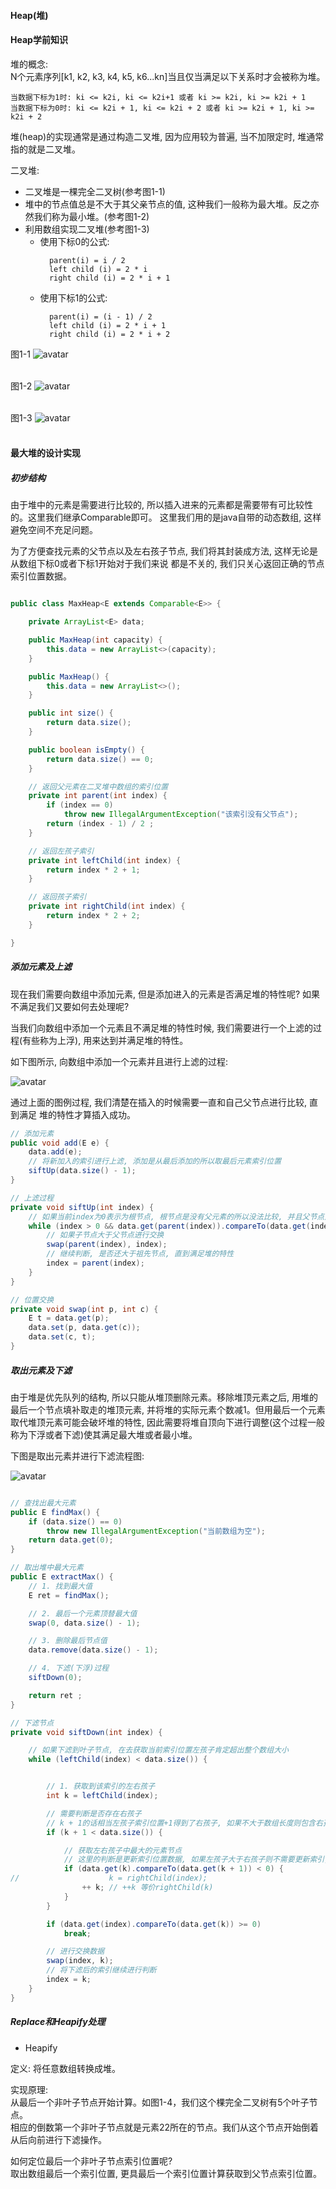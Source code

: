 #### Heap(堆)


#### Heap学前知识

堆的概念:  
  N个元素序列[k1, k2, k3, k4, k5, k6...kn]当且仅当满足以下关系时才会被称为堆。  
  ```text
  当数据下标为1时: ki <= k2i, ki <= k2i+1 或者 ki >= k2i, ki >= k2i + 1
  当数据下标为0时: ki <= k2i + 1, ki <= k2i + 2 或者 ki >= k2i + 1, ki >= k2i + 2
  ```
  堆(heap)的实现通常是通过构造二叉堆, 因为应用较为普遍, 当不加限定时, 堆通常指的就是二叉堆。


二叉堆:
+ 二叉堆是一棵完全二叉树(参考图1-1)
+ 堆中的节点值总是不大于其父亲节点的值, 这种我们一般称为最大堆。反之亦然我们称为最小堆。(参考图1-2)
+ 利用数组实现二叉堆(参考图1-3)
  + 使用下标0的公式:
    ```text
      parent(i) = i / 2
      left child (i) = 2 * i
      right child (i) = 2 * i + 1
    ```
  + 使用下标1的公式:
    ```text
      parent(i) = (i - 1) / 2
      left child (i) = 2 * i + 1
      right child (i) = 2 * i + 2
    ```


图1-1
![avatar](https://github.com/basebase/img_server/blob/master/common/heap01.png?raw=true)
<br /><br />

图1-2
![avatar](https://github.com/basebase/img_server/blob/master/common/heap02.png?raw=true)
<br /><br />

图1-3
![avatar](https://github.com/basebase/img_server/blob/master/common/heap03.png?raw=true)
<br /><br />


#### 最大堆的设计实现

##### 初步结构

由于堆中的元素是需要进行比较的, 所以插入进来的元素都是需要带有可比较性的。这里我们继承Comparable即可。
这里我们用的是java自带的动态数组, 这样避免空间不充足问题。

为了方便查找元素的父节点以及左右孩子节点, 我们将其封装成方法, 这样无论是从数组下标0或者下标1开始对于我们来说
都是不关的, 我们只关心返回正确的节点索引位置数据。

```java

public class MaxHeap<E extends Comparable<E>> {

    private ArrayList<E> data;

    public MaxHeap(int capacity) {
        this.data = new ArrayList<>(capacity);
    }

    public MaxHeap() {
        this.data = new ArrayList<>();
    }

    public int size() {
        return data.size();
    }

    public boolean isEmpty() {
        return data.size() == 0;
    }

    // 返回父元素在二叉堆中数组的索引位置
    private int parent(int index) {
        if (index == 0)
            throw new IllegalArgumentException("该索引没有父节点");
        return (index - 1) / 2 ;
    }

    // 返回左孩子索引
    private int leftChild(int index) {
        return index * 2 + 1;
    }

    // 返回孩子索引
    private int rightChild(int index) {
        return index * 2 + 2;
    }

}
```


##### 添加元素及上滤

现在我们需要向数组中添加元素, 但是添加进入的元素是否满足堆的特性呢?
如果不满足我们又要如何去处理呢?

当我们向数组中添加一个元素且不满足堆的特性时候, 我们需要进行一个上滤的过程(有些称为上浮), 用来达到并满足堆的特性。

如下图所示, 向数组中添加一个元素并且进行上滤的过程:

![avatar](https://github.com/basebase/img_server/blob/master/common/heap04.jpg?raw=true)


通过上面的图例过程, 我们清楚在插入的时候需要一直和自己父节点进行比较, 直到满足
堆的特性才算插入成功。



```java
// 添加元素
public void add(E e) {
    data.add(e);
    // 将新加入的索引进行上滤, 添加是从最后添加的所以取最后元素索引位置
    siftUp(data.size() - 1);
}

// 上滤过程
private void siftUp(int index) {
    // 如果当前index为0表示为根节点, 根节点是没有父元素的所以没法比较, 并且父节点是小于子节点的
    while (index > 0 && data.get(parent(index)).compareTo(data.get(index)) < 0) {
        // 如果子节点大于父节点进行交换
        swap(parent(index), index);
        // 继续判断, 是否还大于祖先节点, 直到满足堆的特性
        index = parent(index);
    }
}

// 位置交换
private void swap(int p, int c) {
    E t = data.get(p);
    data.set(p, data.get(c));
    data.set(c, t);
}
```



##### 取出元素及下滤

由于堆是优先队列的结构, 所以只能从堆顶删除元素。移除堆顶元素之后, 用堆的最后一个节点填补取走的堆顶元素, 并将堆的实际元素个数减1。但用最后一个元素取代堆顶元素可能会破坏堆的特性, 因此需要将堆自顶向下进行调整(这个过程一般称为下浮或者下滤)使其满足最大堆或者最小堆。


下图是取出元素并进行下滤流程图:

![avatar](https://github.com/basebase/img_server/blob/master/common/heap05.jpg?raw=true)



```java

// 查找出最大元素
public E findMax() {
    if (data.size() == 0)
        throw new IllegalArgumentException("当前数组为空");
    return data.get(0);
}

// 取出堆中最大元素
public E extractMax() {
    // 1. 找到最大值
    E ret = findMax();

    // 2. 最后一个元素顶替最大值
    swap(0, data.size() - 1);

    // 3. 删除最后节点值
    data.remove(data.size() - 1);

    // 4. 下滤(下浮)过程
    siftDown(0);

    return ret ;
}

// 下滤节点
private void siftDown(int index) {

    // 如果下滤到叶子节点, 在去获取当前索引位置左孩子肯定超出整个数组大小
    while (leftChild(index) < data.size()) {


        // 1. 获取到该索引的左右孩子
        int k = leftChild(index);

        // 需要判断是否存在右孩子
        // k + 1的话相当左孩子索引位置+1得到了右孩子, 如果不大于数组长度则包含右孩子
        if (k + 1 < data.size()) {

            // 获取左右孩子中最大的元素节点
            // 这里的判断是更新索引位置数据, 如果左孩子大于右孩子则不需要更新索引, 否则更新为右孩子的索引
            if (data.get(k).compareTo(data.get(k + 1)) < 0) {
//                    k = rightChild(index);
                ++ k; // ++k 等价rightChild(k)
            }
        }

        if (data.get(index).compareTo(data.get(k)) >= 0)
            break;

        // 进行交换数据
        swap(index, k);
        // 将下滤后的索引继续进行判断
        index = k;
    }
}
```


##### Replace和Heapify处理

* Heapify

定义: 将任意数组转换成堆。

实现原理:  
  从最后一个非叶子节点开始计算。如图1-4，我们这个棵完全二叉树有5个叶子节点。  
  相应的倒数第一个非叶子节点就是元素22所在的节点。我们从这个节点开始倒着从后向前进行下滤操作。  

  如何定位最后一个非叶子节点索引位置呢?  
    取出数组最后一个索引位置, 更具最后一个索引位置计算获取到父节点索引位置。
